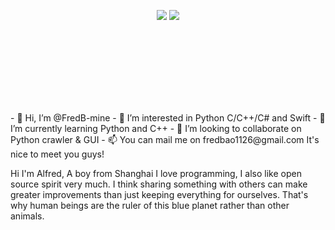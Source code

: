 <p align = "center" style="height: 150px;">
  <img src = "https://github-readme-stats.vercel.app/api?username=FredB-mine&show_icons=true&theme=tokyonight&line_height=27">
  <img src = "https://github-readme-stats.vercel.app/api/top-langs/?username=FredB-mine&theme=radical">
</p>
- 👋 Hi, I’m @FredB-mine
- 👀 I’m interested in Python C/C++/C# and Swift
- 🌱 I’m currently learning Python and C++
- 💞️ I’m looking to collaborate on Python crawler & GUI
- 📫 You can mail me on fredbao1126@gmail.com
It's nice to meet you guys! 

Hi I'm Alfred, A boy from Shanghai
I love programming, I also like open source spirit very much. I think sharing something with others can make greater improvements than just keeping everything for ourselves. That's why human beings are the ruler of this blue planet rather than other animals.

<!---
FredB-mine/FredB-mine is a ✨ special ✨ repository because its `README.md` (this file) appears on your GitHub profile.
You can click the Preview link to take a look at your changes.
--->
